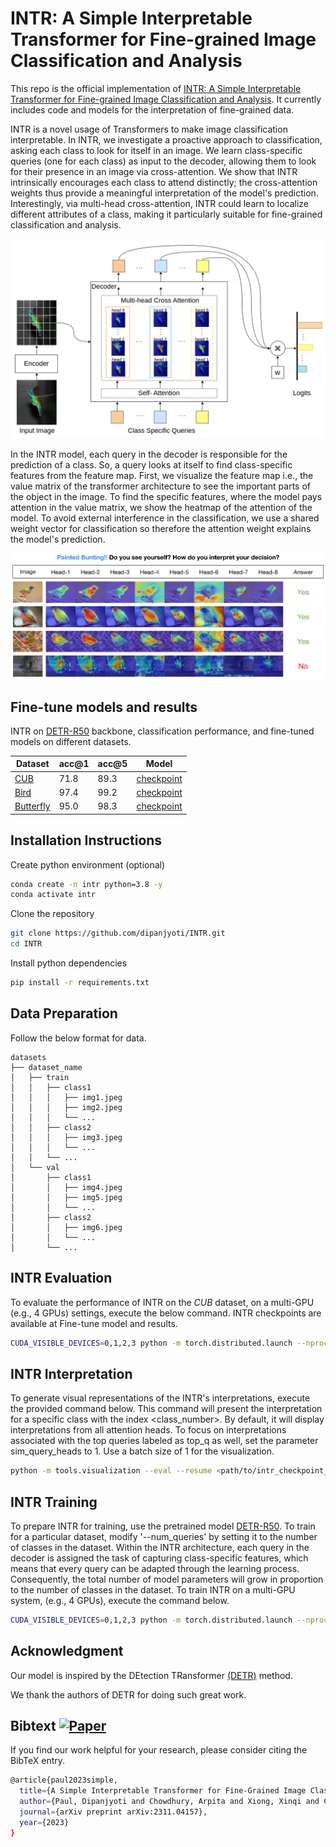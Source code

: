 # INTR: A Simple Interpretable Transformer for Fine-grained Image Classification and Analysis

This repo is the official implementation of [INTR: A Simple Interpretable Transformer for Fine-grained Image Classification and Analysis](https://arxiv.org/pdf/2311.04157.pdf). It currently includes code and models for the interpretation of fine-grained data. <br>


INTR is a novel usage of Transformers to make image classification interpretable. In INTR, we investigate a proactive approach to classification, asking each class to look for itself in an image. We learn class-specific queries (one for each class) as input to the decoder, allowing them to look for their presence in an image via cross-attention.  We show that INTR intrinsically encourages each class to attend distinctly; the cross-attention weights thus provide a meaningful interpretation of the model's prediction. Interestingly, via multi-head cross-attention, INTR could learn to localize different attributes of a class, making it particularly suitable for fine-grained classification and analysis.

![Image Description](git_images/architecture.png)

In the INTR model, each query in the decoder is responsible for the prediction of a class. So, a query looks at itself to find class-specific features from the feature map. First, we visualize the feature map i.e., the value matrix of the transformer architecture to see the important parts of the object in the image. To find the specific features, where the model pays attention in the value matrix, we show the heatmap of the attention of the model. To avoid external interference in the classification, we use a shared weight vector for classification so therefore the attention weight explains the model's prediction.

![Image Description](git_images/teaser.png)

## Fine-tune models and results

INTR on [DETR-R50](https://github.com/facebookresearch/detr) backbone, classification performance, and fine-tuned models on different datasets.


| Dataset | acc@1 | acc@5 | Model |
|----------|----------|----------|----------|
| [CUB](https://www.vision.caltech.edu/datasets/cub_200_2011/) | 71.8 | 89.3 |  [checkpoint](https://huggingface.co/imageomics/INTR/resolve/main/intr_checkpoint_cub_detr_r50.pth)|
| [Bird](https://www.kaggle.com/datasets/gpiosenka/100-bird-species) | 97.4 | 99.2 |  [checkpoint](https://huggingface.co/imageomics/INTR/resolve/main/intr_checkpoint_bird_detr_r50.pth)|
| [Butterfly](https://huggingface.co/datasets/imageomics/Cambridge_butterfly/resolve/main/butterfly.zip?download=true) | 95.0 | 98.3 |  [checkpoint](https://huggingface.co/imageomics/INTR/resolve/main/intr_checkpoint_butterfly_detr_r50.pth?download=true)|





## Installation Instructions

Create python environment (optional)
```sh
conda create -n intr python=3.8 -y
conda activate intr
```

Clone the repository
```sh
git clone https://github.com/dipanjyoti/INTR.git
cd INTR
```

Install python dependencies

```sh
pip install -r requirements.txt
```

## Data Preparation
Follow the below format for data.
```
datasets
├── dataset_name
│   ├── train
│   │   ├── class1
│   │   │   ├── img1.jpeg
│   │   │   ├── img2.jpeg
│   │   │   └── ...
│   │   ├── class2
│   │   │   ├── img3.jpeg
│   │   │   └── ...
│   │   └── ...
│   └── val
│       ├── class1
│       │   ├── img4.jpeg
│       │   ├── img5.jpeg
│       │   └── ...
│       ├── class2
│       │   ├── img6.jpeg
│       │   └── ...
│       └── ...
```

## INTR Evaluation
To evaluate the performance of INTR on the _CUB_ dataset, on a multi-GPU (e.g., 4 GPUs) settings, execute the below command. INTR checkpoints are available at Fine-tune model and results.

```sh
CUDA_VISIBLE_DEVICES=0,1,2,3 python -m torch.distributed.launch --nproc_per_node=4 --master_port 12345 --use_env main.py --eval --resume <path/to/intr_checkpoint_cub_detr_r50.pth> --dataset_path <path/to/datasets> --dataset_name <dataset_name> 
```
## INTR Interpretation

To generate visual representations of the INTR's interpretations, execute the provided command below. This command will present the interpretation for a specific class with the index <class_number>. By default, it will display interpretations from all attention heads. To focus on interpretations associated with the top queries labeled as top_q as well, set the parameter sim_query_heads to 1. Use a batch size of 1 for the visualization.

```sh
python -m tools.visualization --eval --resume <path/to/intr_checkpoint_cub_detr_r50.pth> --dataset_path <path/to/datasets> --dataset_name <dataset_name> --class_index <class_number>
```
## INTR Training
To prepare INTR for training, use the pretrained model [DETR-R50](https://github.com/facebookresearch/detr). To train for a particular dataset, modify '--num_queries' by setting it to the number of classes in the dataset. Within the INTR architecture, each query in the decoder is assigned the task of capturing class-specific features, which means that every query can be adapted through the learning process. Consequently, the total number of model parameters will grow in proportion to the number of classes in the dataset. To train INTR on a multi-GPU system, (e.g., 4 GPUs), execute the command below.

```sh
CUDA_VISIBLE_DEVICES=0,1,2,3 python -m torch.distributed.launch --nproc_per_node=4 --master_port 12345 --use_env main.py --finetune <path/to/detr-r50-e632da11.pth> --dataset_path <path/to/datasets> --dataset_name <dataset_name> --num_queries <num_of_classes>
```
## Acknowledgment
Our model is inspired by the DEtection TRansformer [(DETR)](https://github.com/facebookresearch/detr) method.

We thank the authors of DETR for doing such great work.

## Bibtext [![Paper](https://img.shields.io/badge/Paper-10.48550%2FarXiv.2311.04157-blue)](https://doi.org/10.48550/arXiv.2311.04157)
If you find our work helpful for your research, please consider citing the BibTeX entry.

```sh
@article{paul2023simple,
  title={A Simple Interpretable Transformer for Fine-Grained Image Classification and Analysis},
  author={Paul, Dipanjyoti and Chowdhury, Arpita and Xiong, Xinqi and Chang, Feng-Ju and Carlyn, David and Stevens, Samuel and Provost, Kaiya and Karpatne, Anuj and Carstens, Bryan and Rubenstein, Daniel and Stewart, Charles and Berger-Wolf, Tanya and Su, Yu and Chao, Wei-Lun},
  journal={arXiv preprint arXiv:2311.04157},
  year={2023}
}
```

